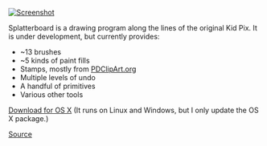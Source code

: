 [![Screenshot](http://filer.case.edu/srj15/screenshots/Splatterboard_thumb.jpg)](http://filer.case.edu/srj15/screenshots/Splatterboard.jpg)

Splatterboard is a drawing program along the lines of the original Kid Pix. It is under development, but currently provides:

* ~13 brushes
* ~5 kinds of paint fills
* Stamps, mostly from [PDClipArt.org](http://www.pdclipart.org/)
* Multiple levels of undo
* A handful of primitives
* Various other tools

[Download for OS X](http://filer.case.edu/srj15/download/Splatterboard.zip) (It runs on Linux and Windows, but I only update the OS X package.)

[Source](http://www.github.com/irskep/splatterboard)
